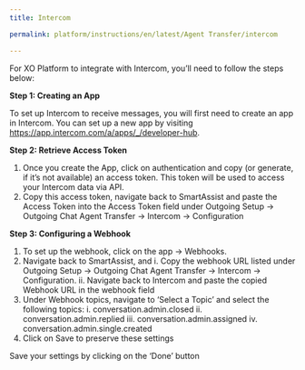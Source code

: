 ```yaml
---
title: Intercom

permalink: platform/instructions/en/latest/Agent Transfer/intercom

---
```

For XO Platform to integrate with Intercom, you’ll need to follow the steps below:

<container>

**Step 1: Creating an App**

To set up Intercom to receive messages, you will first need to create an app in Intercom. You can set up a new app by visiting https://app.intercom.com/a/apps/_/developer-hub.

</container>

<container>

**Step 2: Retrieve Access Token**

1. Once you create the App, click on authentication and copy (or generate, if it’s not available) an access token. This token will be used to access your Intercom data via API.
2. Copy this access token, navigate back to SmartAssist and paste the Access Token into the Access Token field under Outgoing Setup → Outgoing Chat Agent Transfer → Intercom → Configuration
</container>

<container>
 
**Step 3: Configuring a Webhook**
 
1. To set up the webhook, click on the app → Webhooks.
2. Navigate back to SmartAssist, and
  i. Copy the webhook URL listed under Outgoing Setup → Outgoing Chat Agent Transfer → Intercom → Configuration.
  ii. Navigate back to Intercom and paste the copied Webhook URL in the webhook field
3. Under Webhook topics, navigate to ‘Select a Topic’ and select the following topics:
  i. conversation.admin.closed
  ii. conversation.admin.replied
  iii. conversation.admin.assigned
  iv. conversation.admin.single.created
4. Click on Save to preserve these settings

Save your settings by clicking on the ‘Done’ button

</container>
